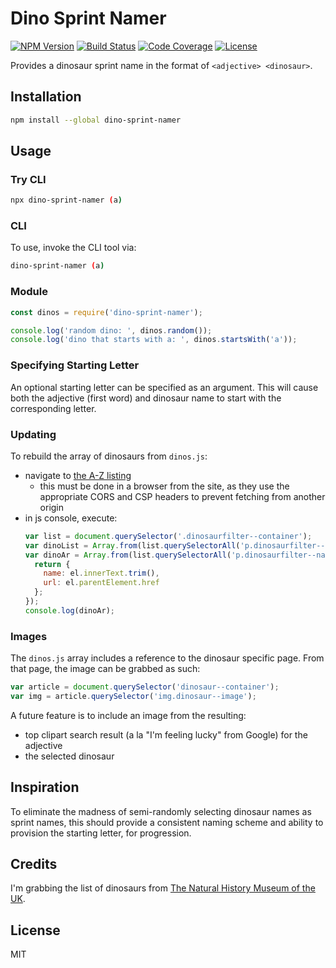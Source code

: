# Dino Sprint Namer
[![NPM Version](https://img.shields.io/npm/v/dino-sprint-namer.svg)](https://www.npmjs.com/package/dino-sprint-namer) [![Build Status](https://travis-ci.org/edm00se/dino-sprint-namer.svg?branch=master)](https://travis-ci.org/edm00se/dino-sprint-namer) [![Code Coverage](https://img.shields.io/codecov/c/github/edm00se/dino-sprint-namer.svg)](https://codecov.io/gh/edm00se/dino-sprint-namer) [![License](https://img.shields.io/npm/l/dino-sprint-namer.svg)](https://www.npmjs.com/package/dino-sprint-namer#license)

Provides a dinosaur sprint name in the format of `<adjective> <dinosaur>`.

## Installation

```sh
npm install --global dino-sprint-namer
```

## Usage

### Try CLI

```sh
npx dino-sprint-namer (a)
```

### CLI

To use, invoke the CLI tool via:

```sh
dino-sprint-namer (a)
```

### Module

```js
const dinos = require('dino-sprint-namer');

console.log('random dino: ', dinos.random());
console.log('dino that starts with a: ', dinos.startsWith('a'));
```

### Specifying Starting Letter

An optional starting letter can be specified as an argument. This will cause both the adjective (first word) and dinosaur name to start with the corresponding letter.

### Updating

To rebuild the array of dinosaurs from `dinos.js`:

- navigate to [the A-Z listing](http://www.nhm.ac.uk/discover/dino-directory/name/name-az-all.html)
  - this must be done in a browser from the site, as they use the appropriate CORS and CSP headers to prevent fetching from another origin
- in js console, execute:
  ```js
  var list = document.querySelector('.dinosaurfilter--container');
  var dinoList = Array.from(list.querySelectorAll('p.dinosaurfilter--name')).map(el => el.innerText.trim());
  var dinoAr = Array.from(list.querySelectorAll('p.dinosaurfilter--name')).map(el => {
    return {
      name: el.innerText.trim(),
      url: el.parentElement.href
    };
  });
  console.log(dinoAr);
  ```

### Images

The `dinos.js` array includes a reference to the dinosaur specific page. From that page, the image can be grabbed as such:

```js
var article = document.querySelector('dinosaur--container');
var img = article.querySelector('img.dinosaur--image');
```

A future feature is to include an image from the resulting:

- top clipart search result (a la "I'm feeling lucky" from Google) for the adjective
- the selected dinosaur

## Inspiration

To eliminate the madness of semi-randomly selecting dinosaur names as sprint names, this should provide a consistent naming scheme and ability to provision the starting letter, for progression.

## Credits

I'm grabbing the list of dinosaurs from [The Natural History Museum of the UK](http://www.nhm.ac.uk/).

## License

MIT
